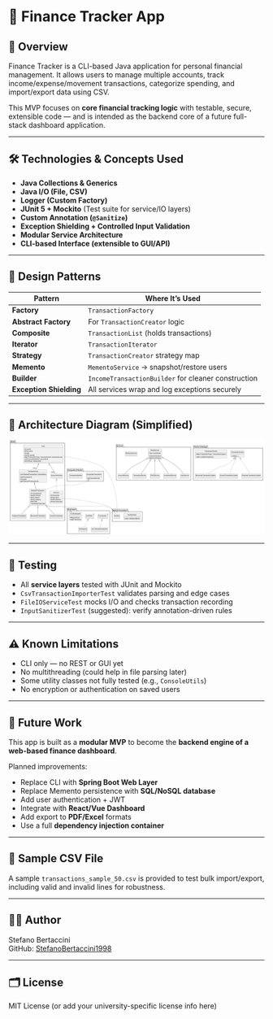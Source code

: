 # 💸 Finance Tracker App

## 🧾 Overview

Finance Tracker is a CLI-based Java application for personal financial management. It allows users to manage multiple accounts, track income/expense/movement transactions, categorize spending, and import/export data using CSV.

This MVP focuses on **core financial tracking logic** with testable, secure, extensible code — and is intended as the backend core of a future full-stack dashboard application.

---

## 🛠️ Technologies & Concepts Used

- **Java Collections & Generics**
- **Java I/O (File, CSV)**
- **Logger (Custom Factory)**
- **JUnit 5 + Mockito** (Test suite for service/IO layers)
- **Custom Annotation (`@Sanitize`)**
- **Exception Shielding + Controlled Input Validation**
- **Modular Service Architecture**
- **CLI-based Interface (extensible to GUI/API)**

---

## 🧩 Design Patterns

| Pattern               | Where It’s Used                  |
|----------------------|----------------------------------|
| **Factory**          | `TransactionFactory`             |
| **Abstract Factory** | For `TransactionCreator` logic   |
| **Composite**        | `TransactionList` (holds transactions) |
| **Iterator**         | `TransactionIterator`            |
| **Strategy**         | `TransactionCreator` strategy map |
| **Memento**          | `MementoService` → snapshot/restore users |
| **Builder**          | `IncomeTransactionBuilder` for cleaner construction |
| **Exception Shielding** | All services wrap and log exceptions securely |

---

## 📐 Architecture Diagram (Simplified)

![FinanceTrack UML](./finance_track_diagram.png)

---

## 🧪 Testing

- All **service layers** tested with JUnit and Mockito
- `CsvTransactionImporterTest` validates parsing and edge cases
- `FileIOServiceTest` mocks I/O and checks transaction recording
- `InputSanitizerTest` (suggested): verify annotation-driven rules

---

## ⚠️ Known Limitations

- CLI only — no REST or GUI yet
- No multithreading (could help in file parsing later)
- Some utility classes not fully tested (e.g., `ConsoleUtils`)
- No encryption or authentication on saved users

---

## 🚀 Future Work

This app is built as a **modular MVP** to become the **backend engine of a web-based finance dashboard**.

Planned improvements:
- Replace CLI with **Spring Boot Web Layer**
- Replace Memento persistence with **SQL/NoSQL database**
- Add user authentication + JWT
- Integrate with **React/Vue Dashboard**
- Add export to **PDF/Excel** formats
- Use a full **dependency injection container**

---

## 📂 Sample CSV File

A sample `transactions_sample_50.csv` is provided to test bulk import/export, including valid and invalid lines for robustness.

---

## 👨‍💻 Author

Stefano Bertaccini  
GitHub: [StefanoBertaccini1998](https://github.com/StefanoBertaccini1998)

---

## 🗂️ License

MIT License (or add your university-specific license info here)

